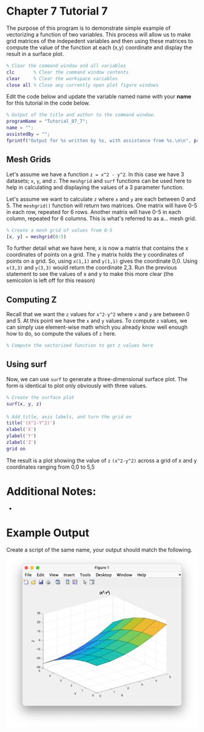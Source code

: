 # Chapter 7 Tutorial 7
The purpose of this program is to demonstrate simple example of vectorizing a function of two variables. This process will allow us to make grid matrices of the indepedent variables and then using these matrices to compute the value of the function at each (x,y) coordinate and display the result in a surface plot.
```Matlab
% Clear the command window and all variables
clc       % Clear the command window contents
clear     % Clear the workspace variables
close all % Close any currently open plot figure windows
```
Edit the code below and update the variable named name with your **name** for this tutorial in the code below.
```Matlab
% Output of the title and author to the command window.
programName = "Tutorial_07_7";
name = "";
assistedBy = "";
fprintf("Output for %s written by %s, with assistance from %s.\n\n", programName, name, assistedBy)
```
## Mesh Grids
Let's assume we have a function `z = x^2 - y^2`. In this case we have 3 datasets; `x`, `y`, and `z`. The `meshgrid` and `surf` functions can be used here to help in calculating and displaying the values of a 3 parameter function.

Let's assume we want to calculate `z` where `x` and `y` are each between 0 and 5. The `meshgrid()` function will return two matrices. One matrix will have 0-5 in each row, repeated for 6 rows. Another matrix will have 0-5 in each column, repeated for 6 columns. This is what's referred to as a... mesh grid.
```Matlab
% Create a mesh grid of values from 0-5
[x, y] = meshgrid(0:5)
```
To further detail what we have here, x is now a matrix that contains the x coordinates of points on a grid. The `y` matrix holds the y coordinates of points on a grid. So, using `x(1,1)` and `y(1,1)` gives the coordinate 0,0. Using `x(3,3)` and `y(3,3)` would return the coordinate 2,3. Run the previous statement to see the values of x and y to make this more clear (the semicolon is left off for this reason)
## Computing Z
Recall that we want the `z` values for `x^2-y^2` where `x` and `y` are between 0 and 5. At this point we have the `x` and `y` values. To compute `z` values, we can simply use element-wise math which you already know well enough how to do, so compute the values of `z` here.
```Matlab
% Compute the vectorized function to get z values here

```
## Using surf
Now, we can use `surf` to generate a three-dimensional surface plot. The form is identical to plot only obviously with three values.
```Matlab
% Create the surface plot
surf(x, y, z)

% Add title, axis labels, and turn the grid on
title('(X^2-Y^2)')
xlabel('X')
ylabel('Y')
zlabel('Z')
grid on
```
The result is a plot showing the value of `z` `(x^2-y^2)` across a grid of x and y coordinates ranging from 0,0 to 5,5
# Additional Notes:
* 
# Example Output
Create a script of the same name, your output should match the following.
![Tutorial_07_7_Figure_1.png](images/Tutorial_07_7_Figure_1.png)